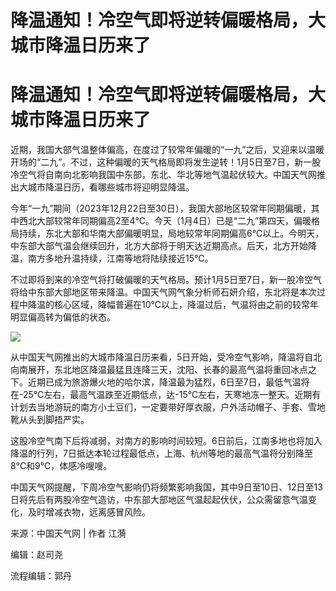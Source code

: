 # 降温通知！冷空气即将逆转偏暖格局，大城市降温日历来了

# 降温通知！冷空气即将逆转偏暖格局，大城市降温日历来了

近期，我国大部气温整体偏高，在度过了较常年偏暖的“一九”之后，又迎来以温暖开场的“二九”。不过，这种偏暖的天气格局即将发生逆转！1月5日至7日，新一股冷空气将自南向北影响我国中东部，东北、华北等地气温起伏较大。中国天气网推出大城市降温日历，看哪些城市将迎明显降温。

今年“一九”期间（2023年12月22日至30日），我国大部地区较常年同期偏暖，其中西北大部较常年同期偏高2至4℃。今天（1月4日）已是“二九”第四天，偏暖格局持续，东北大部和华南大部偏暖明显，局地较常年同期偏高6℃以上。今明天，中东部大部气温会继续回升，北方大部将于明天达近期高点。后天，北方开始降温，南方多地升温持续，江南等地将陆续接近15℃。

不过即将到来的冷空气将打破偏暖的天气格局。预计1月5日至7日，新一股冷空气将给中东部大部地区带来降温。中国天气网气象分析师石妍介绍，东北将是本次过程中降温的核心区域，降幅普遍在10℃以上，降温过后，气温将由之前的较常年明显偏高转为偏低的状态。

![](https://inews.gtimg.com/om_bt/O3q_8Iq-60TNMYtTL4hoHqDNzstmol8ZKTRVoZPweM6iUAA/1000)

从中国天气网推出的大城市降温日历来看，5日开始，受冷空气影响，降温将自北向南展开，东北地区降温最猛且连降三天，沈阳、长春的最高气温将重回冰点之下。近期已成为旅游爆火地的哈尔滨，降温最为猛烈，6日至7日，最低气温将在-25℃左右，最高气温跌至近期低点，达-15℃左右，天寒地冻一整天。近期有计划去当地游玩的南方小土豆们，一定要带好厚衣服，户外活动帽子、手套、雪地靴从头到脚捂严实。

这股冷空气南下后将减弱，对南方的影响时间较短。6日前后，江南多地也将加入降温的行列，7日抵达本轮过程最低点，上海、杭州等地的最高气温将分别降至8℃和9℃，体感冷嗖嗖。

中国天气网提醒，下周冷空气影响仍将频繁影响我国，其中9日至10日、12日至13日将先后有两股冷空气造访，中东部大部地区气温起起伏伏，公众需留意气温变化，及时增减衣物，远离感冒风险。

来源：中国天气网 | 作者 江漪

编辑：赵司尧

流程编辑：郭丹

